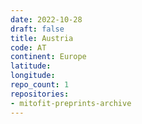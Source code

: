 ```yaml
---
date: 2022-10-28
draft: false
title: Austria
code: AT
continent: Europe
latitude:
longitude:
repo_count: 1
repositories:
- mitofit-preprints-archive
---
```



